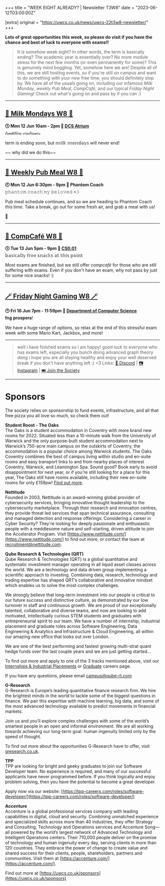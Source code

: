 +++
title = "WEEK EIGHT ALREADY? | Newsletter T3W8"
date = "2023-06-12T03:00:00Z"

[extra]
original = "https://uwcs.co.uk/news/uwcs-22t3w8-newsletter/"    
+++

<p data-block-key="sfd3i"><b>Lots of great opportunities this week, so please do visit if you have the chance and best of luck to everyone with exams!!</b></p>

<!-- more -->

> It is somehow week eight? In other words, the term is basically ending? The academic year is essentially over? No more module stress for the next few months (or even permanently for some)?
>This is genuinely mind boggling. Yet, somehow here we are! Despite all of this, we are still hosting events, so if you're still on campus and want to do something with your new free time, you should definitely stop by.
>  We have all of the usuals going on, including our infamous *Milk Monday*, *weekly Pub Meal*, *CompCafé*, and our typical *Friday Night Gaming*!
> Check out what's going on and pass by if you can :)
***

## **[🥛 Milk Mondays W8 🥛](https://uwcs.co.uk/events/mm-22t3w8/)**
**🕔 Mon 12 Jun 10am - 2pm  📍 [DCS Atrium](https://campus.warwick.ac.uk/?cmsid=14)**  
𝓉𝓇𝒶𝒹𝒾𝓉𝒾𝑜𝓃 𝒸𝑜𝓃𝓉𝒾𝓃𝓊𝑒𝓈

term is ending soon, but 𝕞𝕚𝕝𝕜 𝕞𝕠𝕟𝕕𝕒𝕪𝕤 will never end!

~~ why did we do this~~
***

## **[🍕 Weekly Pub Meal W8 🍕](https://uwcs.co.uk/events/pub-meal-22t3w8)**
**🕗 Mon 12 Jun 6:30pm - 9pm  📍 Phantom Coach**  
𝚙𝚑𝚊𝚗𝚝𝚘𝚖 𝚌𝚘𝚊𝚌𝚑 𝚖𝚢 𝚋𝚎𝚕𝚘𝚟𝚎𝚍 <𝟹

Pub meal schedule continues, and so we are heading to Phantom Coach this time. Take a break, go out for some fresh air, and grab a meal with us!

👻
***

## **[🍰 CompCafé W8 🍰](https://uwcs.co.uk/events/compcafe-22t3w8/)**
**🕔 Tue 13 Jun 5pm - 9pm  📍 [CS0.01](https://campus.warwick.ac.uk/?cmsid=1557)**  
𝕓𝕒𝕤𝕚𝕔𝕒𝕝𝕝𝕪 𝕗𝕣𝕖𝕖 𝕤𝕟𝕒𝕔𝕜𝕤 𝕒𝕥 𝕥𝕙𝕚𝕤 𝕡𝕠𝕚𝕟𝕥

Most exams are finished, but we still offer *compcafé* for those who are still suffering with exams. Even if you don't have an exam, why not pass by just for some nice snacks! :)
***

## **[🪄 Friday Night Gaming W8 🪄](https://uwcs.co.uk/events/fng-22t3w8/)**
**🕑 Fri 16 Jun 7pm - 11:59pm  📍 [Department of Computer Science](https://campus.warwick.ac.uk/?cmsid=14)**  
𝐟𝐧𝐠 𝐩𝐫𝐨𝐬𝐩𝐞𝐫𝐬!

We have a huge range of options, so relax at the end of this stressful exam week with some Mario Kart, Jackbox, and more!
***

> well i have finished exams so i am happy!
> good luck to everyone who has exams left, especially you bunch doing advanced graph theory *dang*
> i hope you are all staying healthy and enjoy your well deserved break if you don't have anything left :) <3
Links: [💬 Discord](https://discord.gg/uwcs) | [📷 Instagram](https://www.instagram.com/warwickcompsoc/) | [🎟️ Join the Society](https://www.warwicksu.com/societies-sports/societies/computing/)

***
# Sponsors
The society relies on sponsorship to fund events, infrastructure, and all that free pizza you all love so much, so check them out!

**Student Roost - The Oaks**  
The Oaks is a student accommodation in Coventry with more brand new rooms for 2022. Situated less than a 10-minute walk from the University of Warwick and the only purpose-built student accommodation next to Warwick’s 750-acre main campus on the outskirts of Coventry, the accommodation is a popular choice among Warwick students. The Oaks Coventry combines the best of campus living within studio and en-suite rooms and easy transport links to and from nearby places of interest Coventry, Warwick, and Leamington Spa. Sound good? Book early to avoid disappointment for next year, or if you're still looking for a place for this year, The Oaks still have rooms available, including their new en-suite rooms for only £159pw! [Find out more](https://www.studentroost.co.uk/locations/warwick/the-oaks).


**Nettitude**  
Founded in 2003, Nettitude is an award-winning global provider of cybersecurity services, bringing innovative thought leadership to the cybersecurity marketplace. Through their research and innovation centres, they provide threat led services that span technical assurance, consulting and managed detection and response offerings. Considering a career in Cyber Security?  They're looking for deeply passionate and enthusiastic people with a meddlesome nature and self-starting, driven attitude to join the Accelerator Program. Visit [https://www.nettitude.com/](https://www.nettitude.com/) to find out more, or contact the team at [recruitment@nettitude.com](mailto:recruitment@nettitude.com).

**Qube Research & Technologies (QRT)**  
Qube Research & Technologies (QRT) is a global quantitative and systematic investment manager operating in all liquid asset classes across the world. We are a technology and data driven group implementing a scientific approach to investing. Combining data, research, technology and trading expertise has shaped QRT’s collaborative and innovative mindset which enables us to solve the most complex challenges.

We strongly believe that long-term investment into our people is critical to our future success and distinctive culture, as demonstrated by our low turnover in staff and continuous growth. We are proud of our exceptionally talented, collaborative and diverse teams, and now are looking to add motivated, intellectually curious STEM students and graduates with entrepreneurial spirit to our team. We have a number of internship, industrial placement and graduate roles across Software Engineering, Data Engineering & Analytics and Infrastructure & Cloud Engineering, all within our amazing new office that looks out over London.  

We are one of the best performing and fastest growing multi-strat quant hedge funds over the last couple years and we are just getting started…

To find out more and apply to one of the 3 tracks mentioned above, visit our [Internships & Industrial Placements](https://www.qube-rt.com/careers/intern-opportunities/) or [Graduate](https://www.qube-rt.com/careers/graduate-opportunities/) careers page.

If you have any questions, please email [campus@qube-rt.com](mailto:campus@qube-rt.com)

**G-Research**  
G-Research is Europe’s leading quantitative finance research firm. We hire the brightest minds in the world to tackle some of the biggest questions in finance. We pair this expertise with machine learning, big data, and some of the most advanced technology available to predict movements in financial markets.

Join us and you’ll explore complex challenges with some of the world’s smartest people in an open and informal environment. We are all working towards achieving our long-term goal: human ingenuity limited only by the speed of thought.

To find out more about the opportunities G-Research have to offer, visit [gresearch.co.uk](https://gresearch.co.uk).

**TPP**  
TPP are looking for bright and geeky graduates to join our Software Developer team. No experience is required, and many of our successful applicants have never programmed before. If you think logically and enjoy problem solving, then you have the potential to become a great developer.

Apply now via our website: [https://tpp-careers.com/roles/software-developer/](https://tpp-careers.com/roles/software-developer/)

**Accenture**  
Accenture is a global professional services company with leading capabilities in digital, cloud and security. Combining unmatched experience and specialized skills across more than 40 industries, they offer Strategy and Consulting, Technology and Operations services and Accenture Song—all powered by the world’s largest network of Advanced Technology and Intelligent Operations centers. Their 710,000 people deliver on the promise of technology and human ingenuity every day, serving clients in more than 120 countries. They embrace the power of change to create value and shared success for their clients, people, shareholders, partners and communities. Visit them at [https://accenture.com/](https://accenture.com/).

Find out more at [https://uwcs.co.uk/sponsors](https://uwcs.co.uk/sponsors)
